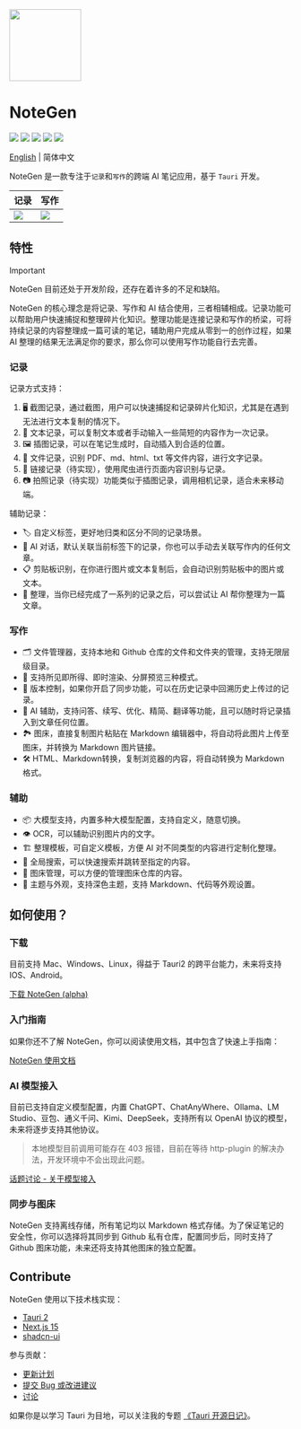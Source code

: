 <img src="https://cdn.jsdelivr.net/gh/codexu/note-gen@dev/app-icon.png" width="128" height="128" />

# NoteGen

![](https://github.com/codexu/note-gen/actions/workflows/release.yml/badge.svg?branch=release)
![](https://img.shields.io/github/v/release/codexu/note-gen)
![](https://img.shields.io/badge/version-alpha-orange)
![](https://img.shields.io/github/downloads/codexu/note-gen/total)
![](https://img.shields.io/github/commit-activity/m/codexu/note-gen)

[English](README.md) | 简体中文

NoteGen 是一款专注于`记录`和`写作`的跨端 AI 笔记应用，基于 `Tauri` 开发。

| 记录 | 写作 |
| ---- | ---- |
| ![](https://github.com/user-attachments/assets/4c605f4b-f675-467b-90e1-e039c1812d7b) | ![](https://github.com/user-attachments/assets/f0b2754a-e8cc-4661-a07f-0114a2a09d38) |

## 特性

> [!IMPORTANT]
> NoteGen 目前还处于开发阶段，还存在着许多的不足和缺陷。

NoteGen 的核心理念是将记录、写作和 AI 结合使用，三者相辅相成。记录功能可以帮助用户快速捕捉和整理碎片化知识。整理功能是连接记录和写作的桥梁，可将持续记录的内容整理成一篇可读的笔记，辅助用户完成从零到一的创作过程，如果 AI 整理的结果无法满足你的要求，那么你可以使用写作功能自行去完善。

### 记录

记录方式支持：

1. 🖥️ 截图记录，通过截图，用户可以快速捕捉和记录碎片化知识，尤其是在遇到无法进行文本复制的情况下。
2. 📄 文本记录，可以复制文本或者手动输入一些简短的内容作为一次记录。
3. 🖼️ 插图记录，可以在笔记生成时，自动插入到合适的位置。
4. 📇 文件记录，识别 PDF、md、html、txt 等文件内容，进行文字记录。
5. 🔗 链接记录（待实现），使用爬虫进行页面内容识别与记录。
6. 📷 拍照记录（待实现）功能类似于插图记录，调用相机记录，适合未来移动端。

辅助记录：

- 🏷️ 自定义标签，更好地归类和区分不同的记录场景。
- 🤖 AI 对话，默认关联当前标签下的记录，你也可以手动去关联写作内的任何文章。
- 📋 剪贴板识别，在你进行图片或文本复制后，会自动识别剪贴板中的图片或文本。
- 💾 整理，当你已经完成了一系列的记录之后，可以尝试让 AI 帮你整理为一篇文章。

### 写作

- 🗂 文件管理器，支持本地和 Github 仓库的文件和文件夹的管理，支持无限层级目录。
- 📝 支持所见即所得、即时渲染、分屏预览三种模式。
- 📅 版本控制，如果你开启了同步功能，可以在历史记录中回溯历史上传过的记录。
- 🤖 AI 辅助，支持问答、续写、优化、精简、翻译等功能，且可以随时将记录插入到文章任何位置。
- 🏞️ 图床，直接复制图片粘贴在 Markdown 编辑器中，将自动将此图片上传至图床，并转换为 Markdown 图片链接。
- 🛠️ HTML、Markdown转换，复制浏览器的内容，将自动转换为 Markdown 格式。

### 辅助

- 📦 大模型支持，内置多种大模型配置，支持自定义，随意切换。
- 👁️ OCR，可以辅助识别图片内的文字。
- 🏗️ 整理模板，可自定义模板，方便 AI 对不同类型的内容进行定制化整理。
- 🔎 全局搜索，可以快速搜索并跳转至指定的内容。
- 🌃 图床管理，可以方便的管理图床仓库的内容。
- 💎 主题与外观，支持深色主题，支持 Markdown、代码等外观设置。

## 如何使用？

### 下载

目前支持 Mac、Windows、Linux，得益于 Tauri2 的跨平台能力，未来将支持 IOS、Android。

[下载 NoteGen (alpha)](https://github.com/codexu/note-gen/releases)

### 入门指南

如果你还不了解 NoteGen，你可以阅读使用文档，其中包含了快速上手指南：

[NoteGen 使用文档](https://codexu.github.io/note-gen-help/)

### AI 模型接入

目前已支持自定义模型配置，内置 ChatGPT、ChatAnyWhere、Ollama、LM Studio、豆包、通义千问、Kimi、DeepSeek，支持所有以 OpenAI 协议的模型，未来将逐步支持其他协议。

> 本地模型目前调用可能存在 403 报错，目前在等待 http-plugin 的解决办法，开发环境中不会出现此问题。

[话题讨论 - 关于模型接入](https://github.com/codexu/note-gen/discussions/26)

### 同步与图床

NoteGen 支持离线存储，所有笔记均以 Markdown 格式存储。为了保证笔记的安全性，你可以选择将其同步到 Github 私有仓库，配置同步后，同时支持了 Github 图床功能，未来还将支持其他图床的独立配置。

## Contribute

NoteGen 使用以下技术栈实现：

- [Tauri 2](https://v2.tauri.app/)
- [Next.js 15](https://nextjs.org/)
- [shadcn-ui](https://ui.shadcn.com/)

参与贡献：

- [更新计划](https://github.com/codexu/note-gen/issues/46)
- [提交 Bug 或改进建议](https://github.com/codexu/note-gen/issues)
- [讨论](https://github.com/codexu/note-gen/discussions)

如果你是以学习 Tauri 为目地，可以关注我的专题 [《Tauri 开源日记》](https://juejin.cn/column/7451402575066546211)。